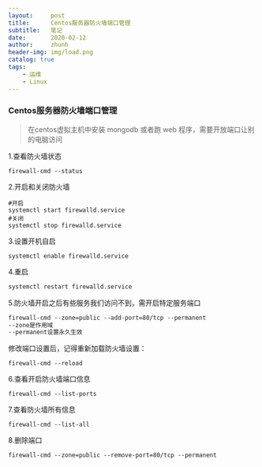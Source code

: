 ```yaml
---
layout:     post
title:      Centos服务器防火墙端口管理
subtitle:   笔记
date:       2020-02-12
author:     zhunh
header-img: img/load.png
catalog: true
tags:
    - 运维
    - Linux
---
```

### Centos服务器防火墙端口管理

> 在centos虚拟主机中安装 mongodb 或者跑 web 程序，需要开放端口让别的电脑访问

1.查看防火墙状态
```shell
firewall-cmd --status
```
2.开启和关闭防火墙
```shell
#开启
systemctl start firewalld.service
#关闭
systemctl stop firewalld.service
```
3.设置开机自启
```shell
systemctl enable firewalld.service
```
4.重启
```txt
systemctl restart firewalld.service
```
5.防火墙开启之后有些服务我们访问不到，需开启特定服务端口

```txt
firewall-cmd --zone=public --add-port=80/tcp --permanent
--zone是作用域
--permanent设置永久生效
```
修改端口设置后，记得重新加载防火墙设置：
```shell
firewall-cmd --reload
```
6.查看开启防火墙端口信息

```shell
firewall-cmd --list-ports
```
7.查看防火墙所有信息
```shell
firewall-cmd --list-all
```
8.删除端口
```shell
firewall-cmd --zone=public --remove-port=80/tcp --permanent
```